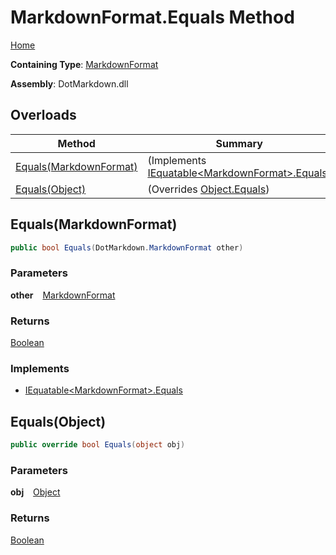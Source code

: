 # MarkdownFormat\.Equals Method

[Home](../../../README.md)

**Containing Type**: [MarkdownFormat](../README.md)

**Assembly**: DotMarkdown\.dll

## Overloads

| Method | Summary |
| ------ | ------- |
| [Equals(MarkdownFormat)](#DotMarkdown_MarkdownFormat_Equals_DotMarkdown_MarkdownFormat_) |  \(Implements [IEquatable\<MarkdownFormat>.Equals](https://docs.microsoft.com/en-us/dotnet/api/system.iequatable-1.equals)\) |
| [Equals(Object)](#DotMarkdown_MarkdownFormat_Equals_System_Object_) |  \(Overrides [Object.Equals](https://docs.microsoft.com/en-us/dotnet/api/system.object.equals)\) |

## Equals\(MarkdownFormat\) <a name="DotMarkdown_MarkdownFormat_Equals_DotMarkdown_MarkdownFormat_"></a>

```csharp
public bool Equals(DotMarkdown.MarkdownFormat other)
```

### Parameters

**other** &ensp; [MarkdownFormat](../README.md)

### Returns

[Boolean](https://docs.microsoft.com/en-us/dotnet/api/system.boolean)

### Implements

* [IEquatable\<MarkdownFormat>.Equals](https://docs.microsoft.com/en-us/dotnet/api/system.iequatable-1.equals)

## Equals\(Object\) <a name="DotMarkdown_MarkdownFormat_Equals_System_Object_"></a>

```csharp
public override bool Equals(object obj)
```

### Parameters

**obj** &ensp; [Object](https://docs.microsoft.com/en-us/dotnet/api/system.object)

### Returns

[Boolean](https://docs.microsoft.com/en-us/dotnet/api/system.boolean)

